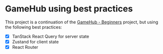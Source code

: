 # GameHub using best practices

This project is a continuation of the [GameHub - Beginners](https://github.com/antoniogiroz/gamehub-beginners) project, but using the following best practices:

- [x] TanStack React Query for server state
- [x] Zustand for client state
- [x] React Router
